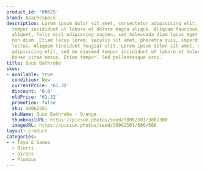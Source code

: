 ```yaml
---
product_id: '00625'
brand: Apachespace
description: Lorem ipsum dolor sit amet, consectetur adipisicing elit, sed do eiusmod
  tempor incididunt ut labore et dolore magna aliqua. Aliquam faucibus, elit ut dictum
  aliquet, felis nisl adipiscing sapien, sed malesuada diam lacus eget erat. Nullam
  non diam. Etiam lacus lorem, iaculis sit amet, pharetra quis, imperdiet sit amet,
  lectus. Aliquam tincidunt feugiat elit. Lorem ipsum dolor sit amet, consectetur
  adipisicing elit, sed do eiusmod tempor incididunt ut labore et dolore magna aliqua.
  Donec vitae metus. Etiam tempor. Sed pellentesque orci.
title: Quux Bathrobe
skus:
- available: true
  condition: New
  currentPrice: '61.32'
  discount: '0.0'
  oldPrice: '61.32'
  promotion: false
  sku: S0062501
  skuName: Quux Bathrobe - Orange
  thumbnailURL: https://picsum.photos/seed/S0062501/300/300
  imageURL: https://picsum.photos/seed/S0062501/600/600
layout: product
categories:
- - Toys & Games
  - Blurri
  - Girzes
  - Plumbus
---
```

